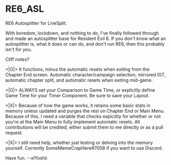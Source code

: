 # RE6_ASL
RE6 Autosplitter for LiveSplit.

With boredom, lockdown, and nothing to do, I've finally followed through and made an autosplitter base for Resident Evil 6. If you don't know what an autosplitter is, what it does or can do, and don't run RE6, then this probably isn't for you.

Cliff notes?

<|O|> It functions, minus the automatic resets when exiting from the Chapter End screen. Automatic character/campaign selection,  mirrored IGT, automatic chapter split, and automatic resets when exiting mid-game.

<|O|> ALWAYS set your Comparison to Game Time, or explicitly define Game Time for your Timer Component. Be sure to save your Layout.

<|X|> Because of how the game works, it retains some basic stats in memory unless updated and purges the rest on Chapter End or Main Menu. Because of this, I need a variable that checks explciitly for whether or not you're at the Main Menu to fully implement automatic resets. All contributions will be credited, either submit them to me directly or as a pull request.

<|X|> I still need help, whether just testing or delving into the memory yourself. Currently SomeMemeCrapHere#7008 if you want to use Discord.

Have fun.
--xlYoshii
